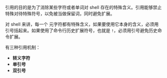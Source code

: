 引用的目的是为了消除某些字符或者单词对 shell 存在的特殊含义。引用能够禁止特殊对待特殊符号，以免被当做保留词，同时避免扩展。

对 shell 来讲，每一个 元字符都有特殊含义，如果要使用它本身的含义，必须用引号括起来。如果使用了命令行历史扩展符号，也就是 `!`，必须用引号避免历史命令扩展。

有三种引用机制：

- **转义字符**
- **单引号**
- **双引号**
